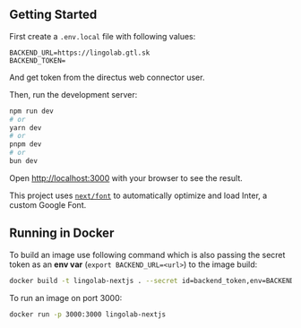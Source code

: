 ## Getting Started

First create a `.env.local` file with following values:
```
BACKEND_URL=https://lingolab.gtl.sk
BACKEND_TOKEN=
```

And get token from the directus web connector user.



Then, run the development server:

```bash
npm run dev
# or
yarn dev
# or
pnpm dev
# or
bun dev
```

Open [http://localhost:3000](http://localhost:3000) with your browser to see the result.

This project uses [`next/font`](https://nextjs.org/docs/basic-features/font-optimization) to automatically optimize and load Inter, a custom Google Font.

## Running in Docker

To build an image use following command which is also passing the secret token as an **env var** (`export BACKEND_URL=<url>`) to the image build:

```bash
docker build -t lingolab-nextjs . --secret id=backend_token,env=BACKEND_TOKEN --no-cache --progress=plain
```

To run an image on port 3000:
```bash
docker run -p 3000:3000 lingolab-nextjs
```